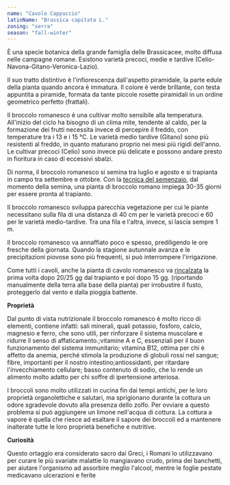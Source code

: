 ```yaml
---
name: "Cavolo Cappuccio"
latinName: "Brassica capitata L."
zoning: "serra"
season: "fall-winter"
---
```


È una specie botanica della grande famiglia delle Brassicacee, molto
diffusa nelle campagne romane. Esistono varietà precoci, medie e
tardive (Celio-Navona-Gitano-Veronica-Lazio).

Il suo tratto distintivo è l'infiorescenza dall'aspetto piramidale, la
parte edule della pianta quando ancora è immatura. Il colore è verde
brillante, con testa appuntita a piramide, formata da tante piccole
rosette piramidali in un ordine geometrico perfetto (frattali).

Il broccolo romanesco è una cultivar molto sensibile alla temperatura.
All'inizio del ciclo ha bisogno di un clima mite, tendente al caldo, per
la formazione dei frutti necessita invece di percepire il freddo, con
temperature tra i 13 e i 15 °C. Le varietà medio tardive (Gitano) sono
più resistenti al freddo, in quanto maturano proprio nei mesi più rigidi
dell'anno.\
Le cultivar precoci (Celio) sono invece più delicate e possono andare
presto in fioritura in caso di eccessivi sbalzi.

Di norma, il broccolo romanesco si semina tra luglio e agosto e si
trapianta in campo tra settembre e ottobre. Con la [tecnica del
semenzaio](https://www.coltivazionebiologica.it/semenzaio-sementi-biologiche-piantine-orto/),
dal momento della semina, una pianta di broccolo romano impiega 30-35
giorni per essere pronta al trapianto.

Il broccolo romanesco sviluppa parecchia vegetazione per cui le piante
necessitano sulla fila di una distanza di 40 cm per le varietà precoci e
60 per le varietà medio-tardive. Tra una fila e l'altra, invece, si
lascia sempre 1 m.

Il broccolo romanesco va annaffiato poco e spesso, prediligendo le ore
fresche della giornata. Quando la stagione autunnale avanza e le
precipitazioni piovose sono più frequenti, si può interrompere
l'irrigazione.

Come tutti i cavoli, anche la pianta di cavolo romanesco va
[rincalzata](https://www.coltivazionebiologica.it/rincalzatura-degli-ortaggi/)
la prima volta dopo 20/25 gg dal trapianto e poi dopo 15 gg.
(riportando manualmente della terra alla base della pianta) per
irrobustire il fusto, proteggerlo dal vento e dalla pioggia
battente.

**Proprietà**

Dal punto di vista nutrizionale il broccolo romanesco è molto ricco di
elementi, contiene infatti: sali minerali, quali potassio, fosforo,
calcio, magnesio e ferro, che sono utili, per rinforzare il sistema
muscolare e ridurre il senso di affaticamento.;vitamine A e C,
essenziali per il buon funzionamento del sistema immunitario; vitamina
B12, ottima per chi è affetto da anemia, perché stimola la produzione di
globuli rossi nel sangue; fibre, importanti per il nostro
intestino;antiossidanti, per ritardare l'invecchiamento cellulare; basso
contenuto di sodio, che lo rende un alimento molto adatto per chi soffre
di ipertensione arteriosa.

I broccoli sono molto utilizzati in cucina fin dai tempi antichi, per le
loro proprietà organolettiche e salutari, ma sprigionano durante la
cottura un odore sgradevole dovuto alla presenza dello zolfo. Per
ovviare a questo problema si può aggiungere un limone nell'acqua di
cottura. La cottura a vapore è quella che riesce ad esaltare il sapore
dei broccoli ed a mantenere inalterate tutte le loro proprietà benefiche
e nutritive. 

**Curiosità**

Questo ortaggio era considerato sacro dai Greci, i Romani lo
utilizzavano per curare le più svariate malattie lo mangiavano crudo,
prima dei banchetti, per aiutare l\'organismo ad assorbire meglio
l'alcool, mentre le foglie pestate medicavano ulcerazioni e ferite
